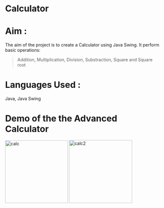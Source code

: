 # Calculator

# Aim : 
The aim of the project is to create a Calculator using Java Swing.
It perform basic operations:
 > Addition, Multiplication, Division, Substraction, Square and Square root
 
# Languages Used :
Java, Java Swing

# Demo of the the  Advanced Calculator

<img width="203" alt="calc" src="https://user-images.githubusercontent.com/60184336/127898411-c9c7d30f-4fa0-4c05-93a2-09ee0035991f.PNG">

<img width="204" alt="calc2" src="https://user-images.githubusercontent.com/60184336/127898419-6d75c70c-6264-40fe-9756-0d2ca7f62714.PNG">




